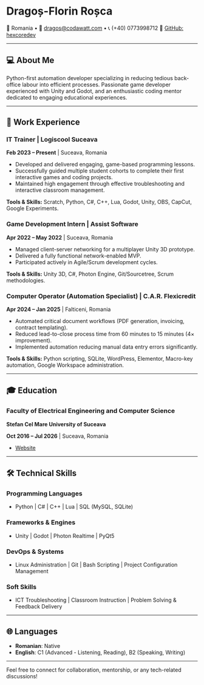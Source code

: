 # Dragoș-Florin Roșca

📍 Romania • 📧 [dragos@codawatt.com](mailto:dragos@codawatt.com) • 📞 (+40) 0773998712
🔗 [GitHub: hexcoredev](https://github.com/hexcoredev)

---

## 💻 About Me

Python-first automation developer specializing in reducing tedious back-office labour into efficient processes. Passionate game developer experienced with Unity and Godot, and an enthusiastic coding mentor dedicated to engaging educational experiences.

---

## 🚀 Work Experience

### IT Trainer | Logiscool Suceava

**Feb 2023 – Present** | Suceava, Romania

* Developed and delivered engaging, game-based programming lessons.
* Successfully guided multiple student cohorts to complete their first interactive games and coding projects.
* Maintained high engagement through effective troubleshooting and interactive classroom management.

**Tools & Skills:** Scratch, Python, C#, C++, Lua, Godot, Unity, OBS, CapCut, Google Experiments.

### Game Development Intern | Assist Software

**Apr 2022 – May 2022** | Suceava, Romania

* Managed client-server networking for a multiplayer Unity 3D prototype.
* Delivered a fully functional network-enabled MVP.
* Participated actively in Agile/Scrum development cycles.

**Tools & Skills:** Unity 3D, C#, Photon Engine, Git/Sourcetree, Scrum methodologies.

### Computer Operator (Automation Specialist) | C.A.R. Flexicredit

**Apr 2024 – Jan 2025** | Falticeni, Romania

* Automated critical document workflows (PDF generation, invoicing, contract templating).
* Reduced lead-to-close process time from 60 minutes to 15 minutes (4× improvement).
* Implemented automation reducing manual data entry errors significantly.

**Tools & Skills:** Python scripting, SQLite, WordPress, Elementor, Macro-key automation, Google Workspace administration.

---

## 🎓 Education

### Faculty of Electrical Engineering and Computer Science

**Stefan Cel Mare University of Suceava**

**Oct 2016 – Jul 2026** | Suceava, Romania

* [Website](https://fiesc.usv.ro/)

---

## 🛠️ Technical Skills

### Programming Languages

* Python | C# | C++ | Lua | SQL (MySQL, SQLite)

### Frameworks & Engines

* Unity | Godot | Photon Realtime | PyQt5

### DevOps & Systems

* Linux Administration | Git | Bash Scripting | Project Configuration Management

### Soft Skills

* ICT Troubleshooting | Classroom Instruction | Problem Solving & Feedback Delivery

---

## 🌐 Languages

* **Romanian**: Native
* **English**: C1 (Advanced - Listening, Reading), B2 (Speaking, Writing)

---

Feel free to connect for collaboration, mentorship, or any tech-related discussions!
